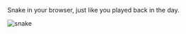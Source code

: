 Snake in your browser, just like you played back in the day.

![snake](https://cloud.githubusercontent.com/assets/6597088/7600840/96aaf516-f8dd-11e4-93cf-b5998c38eb5e.png)
